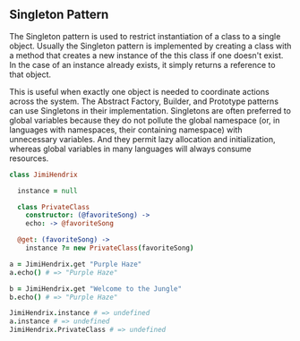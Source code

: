 ## Singleton Pattern

The Singleton pattern is used to restrict instantiation of a class to a single object.
Usually the Singleton pattern is implemented by creating a class with a method that creates a new instance of the
this class if one doesn't exist. In the case of an instance already exists, it simply returns a reference to that object.

This is useful when exactly one object is needed to coordinate actions across the system. The Abstract Factory, Builder,
and Prototype patterns can use Singletons in their implementation. Singletons are often preferred to global variables because
they do not pollute the global namespace (or, in languages with namespaces, their containing namespace) with unnecessary variables.
And they permit lazy allocation and initialization, whereas global variables in many languages will always consume resources.

```coffeescript
class JimiHendrix

  instance = null

  class PrivateClass
    constructor: (@favoriteSong) ->
    echo: -> @favoriteSong

  @get: (favoriteSong) ->
    instance ?= new PrivateClass(favoriteSong)

a = JimiHendrix.get "Purple Haze"
a.echo() # => "Purple Haze"

b = JimiHendrix.get "Welcome to the Jungle"
b.echo() # => "Purple Haze"

JimiHendrix.instance # => undefined
a.instance # => undefined
JimiHendrix.PrivateClass # => undefined
```
